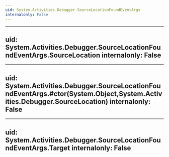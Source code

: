 ```yaml
---
uid: System.Activities.Debugger.SourceLocationFoundEventArgs
internalonly: False
---
```


---
uid: System.Activities.Debugger.SourceLocationFoundEventArgs.SourceLocation
internalonly: False
---

---
uid: System.Activities.Debugger.SourceLocationFoundEventArgs.#ctor(System.Object,System.Activities.Debugger.SourceLocation)
internalonly: False
---

---
uid: System.Activities.Debugger.SourceLocationFoundEventArgs.Target
internalonly: False
---
